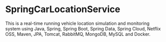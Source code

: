 # SpringCarLocationService
This is a real-time running vehicle location simulation and monitoring system using Java, Spring, Spring Boot, Spring Data, Spring Cloud, Netflix OSS, Maven, JPA, Tomcat, RabbitMQ, MongoDB, MySQL and Docker.
